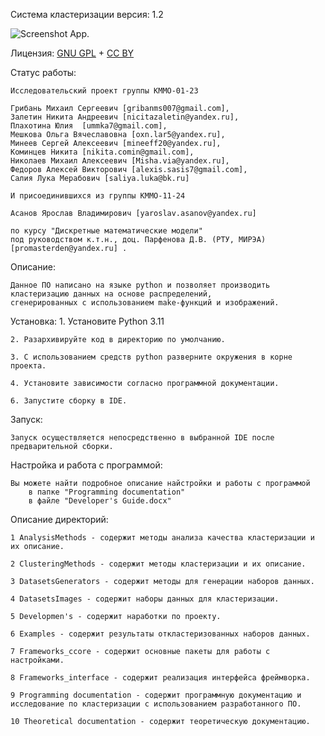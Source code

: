 Система кластеризации 
версия: 1.2

![Screenshot App.](./ImageApp.png)

Лицензия: [GNU GPL](https://wiki2.org/ru/GNU_GPL) + [CC BY](https://wiki2.org/ru/Лицензии_и_инструменты_Creative_Commons#CC_Attribution_(сокращённо_CC_BY))

Статус работы: 

	Исследовательский проект группы КММО-01-23 
		
	Грибань Михаил Сергеевич [gribanms007@gmail.com],
	Залетин Никита Андреевич [nicitazaletin@yandex.ru],
	Плахотина Юлия  [ummka7@gmail.com],
	Мешкова Ольга Вячеславовна [oxn.lar5@yandex.ru],
	Минеев Сергей Алексеевич [mineeff20@yandex.ru],
	Коминцев Никита [nikita.comin@gmail.com],
	Николаев Михаил Алексеевич [Misha.via@yandex.ru],
	Федоров Алексей Викторович [alexis.sasis7@gmail.com],
	Салия Лука Мерабович [saliya.luka@bk.ru]
	
	И присоединившихся из группы КММО-11-24

	Асанов Ярослав Владимирович [yaroslav.asanov@yandex.ru]
	
	по курсу "Дискретные математические модели" 
	под руководством к.т.н., доц. Парфенова Д.В. (РТУ, МИРЭА) [promasterden@yandex.ru] .
 

Описание: 
	
	Данное ПО написано на языке python и позволяет производить кластеризацию данных на основе распределений, 
	сгенерированных с использованием make-функций и изображений.
	
Установка:
	1. Установите Python 3.11

	2. Разархивируйте код в директорию по умолчанию.

	3. С использованием средств python разверните окружения в корне проекта.

	4. Установите зависимости согласно программной документации.

	6. Запустите сборку в IDE.

Запуск:

	Запуск осуществляется непосредственно в выбранной IDE после предварительной сборки.
	
Настройка и работа с программой:
	
	Вы можете найти подробное описание найстройки и работы с программой 
		в папке "Programming documentation" 
		в файле "Developer's Guide.docx"

Описание директорий:

	1 AnalysisMethods - содержит методы анализа качества кластеризации и их описание.

	2 ClusteringMethods - содержит методы кластеризации и их описание.

	3 DatasetsGenerators - содержит методы для генерации наборов данных.

	4 DatasetsImages - содержит наборы данных для кластеризации.
	
	5 Developmen's - содержит наработки по проекту.

	6 Examples - содержит результаты откластеризованных наборов данных.

	7 Frameworks_ccore - содержит основные пакеты для работы с настройками.

	8 Frameworks_interface - содержит реализация интерфейса фреймворка.

	9 Programming documentation - содержит программную документацию и исследование по кластеризации с использованием разработанного ПО.

	10 Theoretical documentation - содержит теоретическую документацию.

